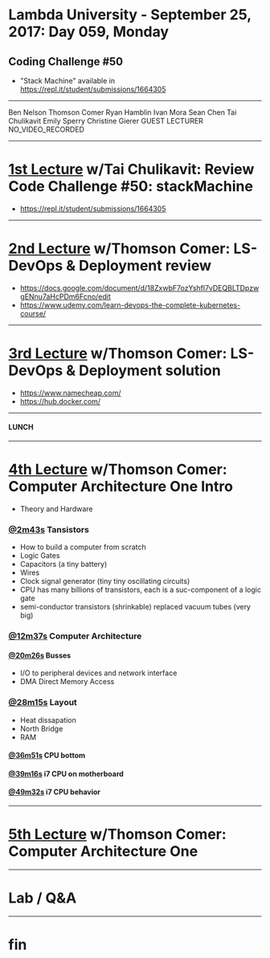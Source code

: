 # Lambda University - September 25, 2017: Day 059, Monday
## Coding Challenge #50
- "Stack Machine" available in https://repl.it/student/submissions/1664305
***
Ben Nelson
Thomson Comer
Ryan Hamblin
Ivan Mora
Sean Chen
Tai Chulikavit
Emily Sperry
Christine Gierer
GUEST LECTURER
NO_VIDEO_RECORDED
***
# [1st Lecture](https://youtu.be/w-kcXRj0Tu4) w/Tai Chulikavit: Review Code Challenge #50: stackMachine
- https://repl.it/student/submissions/1664305

***
# [2nd Lecture](VIDEO_RECORDED_NOT_POSTED) w/Thomson Comer: LS-DevOps & Deployment review
- https://docs.google.com/document/d/18ZxwbF7ozYshfl7vDEQBLTDpzwgENnu7aHcPDm6Fcno/edit
- https://www.udemy.com/learn-devops-the-complete-kubernetes-course/

***
# [3rd Lecture](VIDEO_RECORDED_NOT_POSTED) w/Thomson Comer: LS-DevOps & Deployment solution
- https://www.namecheap.com/
- https://hub.docker.com/

***
#### LUNCH
***
# [4th Lecture](https://youtu.be/QuPWki6vMMI) w/Thomson Comer: Computer Architecture One Intro
- Theory and Hardware
### [@2m43s](https://youtu.be/QuPWki6vMMI?=2m43s) Tansistors
  - How to build a computer from scratch
  - Logic Gates
  - Capacitors (a tiny battery)
  - Wires
  - Clock signal generator (tiny tiny oscillating circuits)
  - CPU has many billions of transistors, each is a suc-component of a logic gate
  - semi-conductor transistors (shrinkable) replaced vacuum tubes (very big)

### [@12m37s](https://youtu.be/QuPWki6vMMI?=12m37s) Computer Architecture
#### [@20m26s](https://youtu.be/QuPWki6vMMI?=20m26s) Busses
  - I/O to peripheral devices and network interface
  - DMA Direct Memory Access

### [@28m15s](https://youtu.be/QuPWki6vMMI?=28m15s) Layout
  - Heat dissapation
  - North Bridge
  - RAM
#### [@36m51s](https://youtu.be/QuPWki6vMMI?=36m51s) CPU bottom
#### [@39m16s](https://youtu.be/QuPWki6vMMI?=39m16s) i7 CPU on motherboard
#### [@49m32s](https://youtu.be/QuPWki6vMMI?=49m32s) i7 CPU behavior

***
# [5th Lecture](VIDEO_RECORDED_NOT_POSTED) w/Thomson Comer: Computer Architecture One
***
# Lab / Q&A
***
# fin
